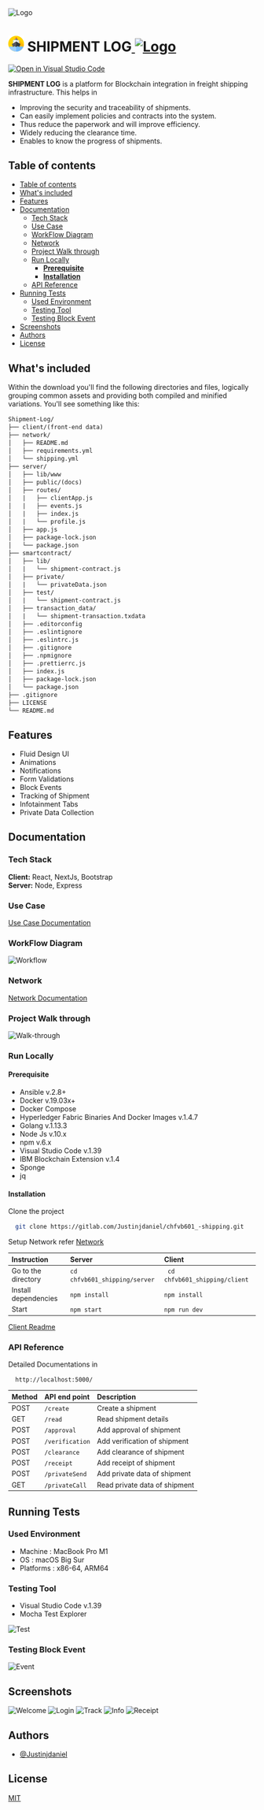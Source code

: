 <img align="center" src="https://user-images.githubusercontent.com/62233773/140636854-be8839c6-0fdb-4955-af45-01ec21556d25.png" alt="Logo" title="Shipment Log"/>

<h1>
<img src="client/public/favicon.png" alt="Logo" title="Shipment Log"/>
<strong>SHIPMENT LOG</strong><a href='https://gitlab.com/Justinjdaniel/chfvb601_-shipping/blob/c78d67d92536e2722e2ce5332d4636f6df3fb46d/LICENSE' target='_blank'>
<img src="https://img.shields.io/apm/l/atomic-design-ui.svg" alt="Logo" title="MIT License"/></a>
</h1>

[![Open in Visual Studio Code](https://open.vscode.dev/badges/open-in-vscode.svg)](https://open.vscode.dev/Justinjdaniel/Shipment-Log)

**SHIPMENT LOG** is a platform for Blockchain integration in freight shipping infrastructure. This helps in 
  - Improving the security and traceability of shipments.
  - Can easily implement policies and contracts into the system.
  - Thus reduce the paperwork and will improve efficiency.
  - Widely reducing the clearance time.
  - Enables to know the progress of shipments.


## Table of contents

- [Table of contents](#table-of-contents)
- [What's included](#whats-included)
- [Features](#features)
- [Documentation](#documentation)
  - [Tech Stack](#tech-stack)
  - [Use Case](#use-case)
  - [WorkFlow Diagram](#workflow-diagram)
  - [Network](#network)
  - [Project Walk through](#project-walk-through)
  - [Run Locally](#run-locally)
    - [**Prerequisite**](#prerequisite)
    - [**Installation**](#installation)
  - [API Reference](#api-reference)
- [Running Tests](#running-tests)
  - [Used Environment](#used-environment)
  - [Testing Tool](#testing-tool)
  - [Testing Block Event](#testing-block-event)
- [Screenshots](#screenshots)
- [Authors](#authors)
- [License](#license)

## What's included

Within the download you'll find the following directories and files, logically grouping common assets and providing both compiled and minified variations. You'll see something like this:

```text
Shipment-Log/
├── client/(front-end data)
├── network/
│   ├── README.md
│   ├── requirements.yml
│   └── shipping.yml
├── server/
│   ├── lib/www
│   ├── public/(docs)
│   ├── routes/
│   |   ├── clientApp.js
│   |   ├── events.js
│   |   ├── index.js
│   |   └── profile.js
│   ├── app.js
│   ├── package-lock.json
│   └── package.json
├── smartcontract/
│   ├── lib/
│   |   └── shipment-contract.js
│   ├── private/
│   |   └── privateData.json
│   ├── test/
│   |   └── shipment-contract.js
│   ├── transaction_data/
│   |   └── shipment-transaction.txdata
│   ├── .editorconfig
│   ├── .eslintignore
│   ├── .eslintrc.js
│   ├── .gitignore
│   ├── .npmignore
│   ├── .prettierrc.js
│   ├── index.js
│   ├── package-lock.json
│   └── package.json
├── .gitignore
├── LICENSE
└── README.md
```

## Features

- Fluid Design UI
- Animations
- Notifications
- Form Validations
- Block Events
- Tracking of Shipment
- Infotainment Tabs
- Private Data Collection 

## Documentation

### Tech Stack

  **Client:** React, NextJs, Bootstrap\
  **Server:** Node, Express

### Use Case
[Use Case Documentation](https://github.com/Justinjdaniel/Shipment-Log/files/7491926/Shipment.Log.pdf)

### WorkFlow Diagram
![Workflow](https://user-images.githubusercontent.com/62233773/140636870-f66f5d67-20bd-4bb2-8caa-1ba998df552d.png)

### Network
[Network Documentation](network/README.md)

### Project Walk through
![Walk-through](https://user-images.githubusercontent.com/62233773/140636868-89cbf788-6a95-4870-96c1-7c8aa4efaea2.png)

### Run Locally

#### **Prerequisite**

- Ansible v.2.8+
- Docker v.19.03x+
- Docker Compose
- Hyperledger Fabric Binaries And Docker Images v.1.4.7
- Golang v.1.13.3
- Node Js v.10.x
- npm v.6.x
- Visual Studio Code v.1.39
- IBM Blockchain Extension v.1.4
- Sponge
- jq

#### **Installation**

Clone the project

```bash
  git clone https://gitlab.com/Justinjdaniel/chfvb601_-shipping.git
```

Setup Network
refer [Network](#network)

| Instruction         | Server                        | Client                         |
| :------------------ | :---------------------------- | :----------------------------- |
| Go to the directory | `cd chfvb601_shipping/server` | ` cd chfvb601_shipping/client` |
| Install dependencies| `npm install`                 |`npm install`                   |
| Start               | `npm start`                   |`npm run dev`                     |

[Client Readme](client/README.md)

### API Reference

Detailed Documentations in 
```http
  http://localhost:5000/
```
| Method | API end point   | Description                   |
| :----- | :-------------- | :---------------------------- |
| POST   | `/create`       | Create a shipment             |
| GET    | `/read`         | Read shipment details         |
| POST   | `/approval`     | Add approval of shipment      |
| POST   | `/verification` | Add verification of shipment  |
| POST   | `/clearance`    | Add clearance of shipment     |
| POST   | `/receipt`      | Add receipt of shipment       |
| POST   | `/privateSend`  | Add private data of shipment  |
| GET    | `/privateCall`  | Read private data of shipment |

## Running Tests

### Used Environment

  - Machine : MacBook Pro M1
  - OS :  macOS Big Sur
  - Platforms :  x86-64, ARM64

### Testing Tool

- Visual Studio Code v.1.39
- Mocha Test Explorer

![Test](https://user-images.githubusercontent.com/62233773/140636863-a6bd395d-bcc3-490d-a9ce-8a8d096481b3.png)


### Testing Block Event

![Event](https://user-images.githubusercontent.com/62233773/140636848-30711d27-a962-40fa-b1bb-d71f8bf7fb48.png)

## Screenshots
![Welcome](https://user-images.githubusercontent.com/62233773/140636869-9bea5f2b-a2c6-4d96-b30d-dafa86adad6e.png)
![Login](https://user-images.githubusercontent.com/62233773/140636855-fc042d20-c38e-4079-b5f4-7d4ad7ca726e.png)
![Track](https://user-images.githubusercontent.com/62233773/140636867-73de2eb0-7991-4e2e-834e-beac2ae0a4e2.png)
![Info](https://user-images.githubusercontent.com/62233773/140636853-6ead350d-1e95-42bd-83ed-21604300914c.png)
![Receipt](https://user-images.githubusercontent.com/62233773/140636860-57110f48-46e6-4354-a632-0aed90e45de3.png)

## Authors

- [@Justinjdaniel](https://github.com/Justinjdaniel)

## License

[MIT](https://choosealicense.com/licenses/mit/)
